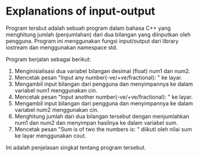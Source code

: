 # Explanations of input-output

Program tersbut adalah sebuah program dalam bahasa C++ yang menghitung jumlah (penjumlahan) dari dua bilangan yang diinputkan oleh pengguna. Program ini menggunakan fungsi input/output dari library iostream dan menggunakan namespace std.

Program berjalan sebagai berikut:

1. Menginisialisasi dua variabel bilangan desimal (float) num1 dan num2.
2. Mencetak pesan "Input any number(-ve/+ve/fractional): " ke layar.
3. Mengambil input bilangan dari pengguna dan menyimpannya ke dalam variabel num1 menggunakan cin.
4. Mencetak pesan "Input another number(-ve/+ve/fractional): " ke layar.
5. Mengambil input bilangan dari pengguna dan menyimpannya ke dalam variabel num2 menggunakan cin.
6. Menghitung jumlah dari dua bilangan tersebut dengan menjumlahkan num1 dan num2 dan menyimpan hasilnya ke dalam variabel sum.
7. Mencetak pesan "Sum is of two the numbers is: " diikuti oleh nilai sum ke layar menggunakan cout.

Ini adalah penjelasan singkat tentang program tersebut.
